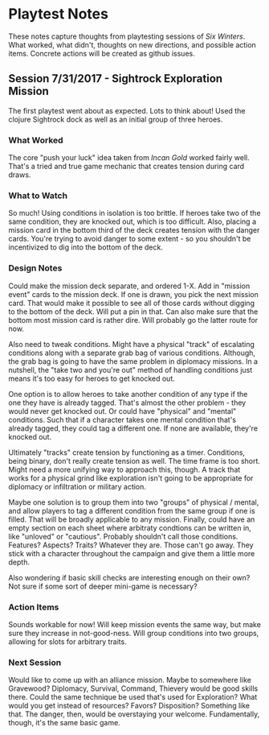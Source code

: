 # Playtest Notes

These notes capture thoughts from playtesting sessions of *Six Winters*. What worked, what didn't, thoughts on new directions, and possible action items. Concrete actions will be created as github issues.

## Session 7/31/2017 - Sightrock Exploration Mission

The first playtest went about as expected. Lots to think about! Used the clojure Sightrock dock as well as an initial group of three heroes.

### What Worked

The core "push your luck" idea taken from *Incan Gold* worked fairly well. That's a tried and true game mechanic that creates tension during card draws.

### What to Watch

So much! Using conditions in isolation is too brittle. If heroes take two of the same condition, they are knocked out, which is too difficult.
Also, placing a mission card in the bottom third of the deck creates tension with the danger cards. You're trying to avoid danger to some extent - so you shouldn't be incentivized to dig into the bottom of the deck.

### Design Notes

Could make the mission deck separate, and ordered 1-X. Add in "mission event" cards to the mission deck. If one is drawn, you pick the next mission card. That would make it possible to see all of those cards without digging to the bottom of the deck. Will put a pin in that. Can also make sure that the bottom most mission card is rather dire. Will probably go the latter route for now.

Also need to tweak conditions. Might have a physical "track" of escalating conditions along with a separate grab bag of various conditions. Although, the grab bag is going to have the same problem in diplomacy missions. In a nutshell, the "take two and you're out" method of handling conditions just means it's too easy for heroes to get knocked out.

One option is to allow heroes to take another condition of any type if the one they have is already tagged. That's almost the other problem - they would never get knocked out. Or could have "physical" and "mental" conditions. Such that if a character takes one mental condition that's already tagged, they could tag a different one. If none are available, they're knocked out.

Ultimately "tracks" create tension by functioning as a timer. Conditions, being binary, don't really create tension as well. The time frame is too short. Might need a more unifying way to approach this, though. A track that works for a physical grind like exploration isn't going to be appropriate for diplomacy or infiltration or military action.

Maybe one solution is to group them into two "groups" of physical / mental, and allow players to tag a different condition from the same group if one is filled. That will be broadly applicable to any mission. Finally, could have an empty section on each sheet where arbitraty condtions can be written in, like "unloved" or "cautious". Probably shouldn't call those conditions. Features? Aspects? Traits? Whatever they are. Those can't go away. They stick with a character throughout the campaign and give them a little more depth.

Also wondering if basic skill checks are interesting enough on their own? Not sure if some sort of deeper mini-game is necessary?

### Action Items

Sounds workable for now! Will keep mission events the same way, but make sure they increase in not-good-ness. Will group conditions into two groups, allowing for slots for arbitrary traits.

### Next Session

Would like to come up with an alliance mission. Maybe to somewhere like Gravewood? Diplomacy, Survival, Command, Thievery would be good skills there. Could the same technique be used that's used for Exploration? What would you get instead of resources? Favors? Disposition? Something like that. The danger, then, would be overstaying your welcome. Fundamentally, though, it's the same basic game.

